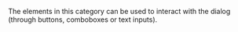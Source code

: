 The elements in this category can be used to interact with the dialog (through buttons, comboboxes or text inputs).

